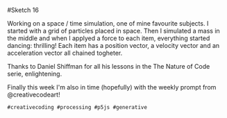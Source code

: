 #Sketch 16

Working on a space / time simulation, one of mine favourite subjects.
I started with a grid of particles placed in space.
Then I simulated a mass in the middle and when I applyed a force to each item, everything started dancing: thrilling!
Each item has a position vector, a velocity vector and an acceleration vector all chained togheter. 

Thanks to Daniel Shiffman for all his lessons in the The Nature of Code serie, enlightening.

Finally this week I'm also in time (hopefully) with the weekly prompt from @creativecodeart!

`#creativecoding #processing #p5js #generative`